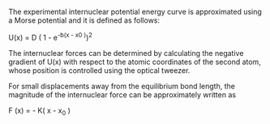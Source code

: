 The experimental internuclear potential energy curve is approximated using a Morse potential and it is defined as follows:

U(x) = D ( 1 - e<sup>-b(x - x0 )</sup>)<sup>2</sup>

The internuclear forces can be determined by calculating the negative gradient of U(x) with respect to the atomic coordinates of the second atom, whose position is controlled using the optical tweezer.

For small displacements away from the equilibrium bond length, the magnitude of the internuclear force can be approximately written as

F (x) = - K( x - x<sub>0</sub> )

